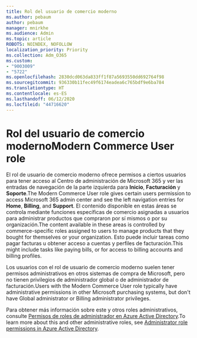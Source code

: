 ```yaml
---
title: Rol del usuario de comercio moderno
ms.author: pebaum
author: pebaum
manager: mnirkhe
ms.audience: Admin
ms.topic: article
ROBOTS: NOINDEX, NOFOLLOW
localization_priority: Priority
ms.collection: Adm_O365
ms.custom:
- "9003009"
- "5722"
ms.openlocfilehash: 2830dcd063da833ff1f87a5693550dd692764f98
ms.sourcegitcommit: 936330b11fec49f6174eadea6c765bdf9e6ba784
ms.translationtype: HT
ms.contentlocale: es-ES
ms.lasthandoff: 06/12/2020
ms.locfileid: "44716620"
---
```

# <a name="modern-commerce-user-role"></a><span data-ttu-id="93e05-102">Rol del usuario de comercio moderno</span><span class="sxs-lookup"><span data-stu-id="93e05-102">Modern Commerce User role</span></span>

<span data-ttu-id="93e05-103">El rol de usuario de comercio moderno ofrece permisos a ciertos usuarios para tener acceso al Centro de administración de Microsoft 365 y ver las entradas de navegación de la parte izquierda para **Inicio**, **Facturación** y **Soporte**.</span><span class="sxs-lookup"><span data-stu-id="93e05-103">The Modern Commerce User role gives certain users permission to access Microsoft 365 admin center and see the left navigation entries for **Home**, **Billing**, and **Support**.</span></span> <span data-ttu-id="93e05-104">El contenido disponible en estas áreas se controla mediante funciones específicas de comercio asignadas a usuarios para administrar productos que compraron por sí mismos o por su organización.</span><span class="sxs-lookup"><span data-stu-id="93e05-104">The content available in these areas is controlled by commerce-specific roles assigned to users to manage products that they bought for themselves or your organization.</span></span> <span data-ttu-id="93e05-105">Esto puede incluir tareas como pagar facturas u obtener acceso a cuentas y perfiles de facturación.</span><span class="sxs-lookup"><span data-stu-id="93e05-105">This might include tasks like paying bills, or for access to billing accounts and billing profiles.</span></span>

<span data-ttu-id="93e05-106">Los usuarios con el rol de usuario de comercio moderno suelen tener permisos administrativos en otros sistemas de compra de Microsoft, pero no tienen privilegios de administrador global o de administrador de facturación.</span><span class="sxs-lookup"><span data-stu-id="93e05-106">Users with the Modern Commerce User role typically have administrative permissions in other Microsoft purchasing systems, but don't have Global administrator or Billing administrator privileges.</span></span>

<span data-ttu-id="93e05-107">Para obtener más información sobre este y otros roles administrativos, consulte [Permisos de roles de administrador en Azure Active Directory](https://docs.microsoft.com/azure/active-directory/users-groups-roles/directory-assign-admin-roles#modern-commerce-administrator).</span><span class="sxs-lookup"><span data-stu-id="93e05-107">To learn more about this and other administrative roles, see [Administrator role permissions in Azure Active Directory](https://docs.microsoft.com/azure/active-directory/users-groups-roles/directory-assign-admin-roles#modern-commerce-administrator).</span></span>